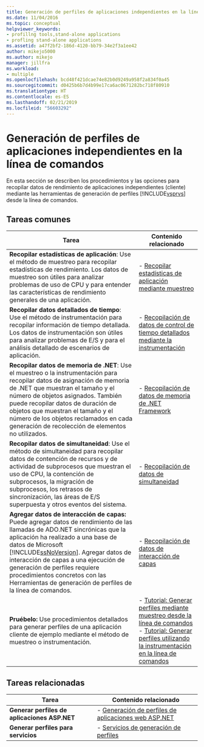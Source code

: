 ```yaml
---
title: Generación de perfiles de aplicaciones independientes en la línea de comandos | Microsoft Docs
ms.date: 11/04/2016
ms.topic: conceptual
helpviewer_keywords:
- profillng tools,stand-alone applications
- profling stand-alone applications
ms.assetid: a47f2bf2-186d-4120-bb79-34e2f3a1ee42
author: mikejo5000
ms.author: mikejo
manager: jillfra
ms.workload:
- multiple
ms.openlocfilehash: bcd48f421dcae74e82b0d9249a958f2a834f0a45
ms.sourcegitcommit: d0425b6b7d4b99e17ca6ac0671282bc718f80910
ms.translationtype: HT
ms.contentlocale: es-ES
ms.lasthandoff: 02/21/2019
ms.locfileid: "56603292"
---
```

# <a name="command-line-profiling-of-stand-alone-applications"></a>Generación de perfiles de aplicaciones independientes en la línea de comandos
En esta sección se describen los procedimientos y las opciones para recopilar datos de rendimiento de aplicaciones independientes (cliente) mediante las herramientas de generación de perfiles [!INCLUDE[vsprvs](../code-quality/includes/vsprvs_md.md)] desde la línea de comandos.

## <a name="common-tasks"></a>Tareas comunes

| Tarea | Contenido relacionado |
| - | - |
| **Recopilar estadísticas de aplicación**: Use el método de muestreo para recopilar estadísticas de rendimiento. Los datos de muestreo son útiles para analizar problemas de uso de CPU y para entender las características de rendimiento generales de una aplicación. | -   [Recopilar estadísticas de aplicación mediante muestreo](../profiling/collecting-application-statistics-for-stand-alone-applications.md) |
| **Recopilar datos detallados de tiempo**: Use el método de instrumentación para recopilar información de tiempo detallada. Los datos de instrumentación son útiles para analizar problemas de E/S y para el análisis detallado de escenarios de aplicación. | -   [Recopilación de datos de control de tiempo detallados mediante la instrumentación](../profiling/collecting-detailed-timing-data-for-a-stand-alone-application.md) |
| **Recopilar datos de memoria de .NET**: Use el muestreo o la instrumentación para recopilar datos de asignación de memoria de .NET que muestran el tamaño y el número de objetos asignados. También puede recopilar datos de duración de objetos que muestran el tamaño y el número de los objetos reclamados en cada generación de recolección de elementos no utilizados. | -   [Recopilación de datos de memoria de .NET Framework](../profiling/collecting-dotnet-framework-memory-data-for-stand-alone-applications.md) |
| **Recopilar datos de simultaneidad**: Use el método de simultaneidad para recopilar datos de contención de recursos y de actividad de subprocesos que muestran el uso de CPU, la contención de subprocesos, la migración de subprocesos, los retrasos de sincronización, las áreas de E/S superpuesta y otros eventos del sistema. | -   [Recopilación de datos de simultaneidad](../profiling/collecting-concurrency-data-for-stand-alone-applications.md) |
| **Agregar datos de interacción de capas:** Puede agregar datos de rendimiento de las llamadas de ADO.NET sincrónicas que la aplicación ha realizado a una base de datos de Microsoft [!INCLUDE[ssNoVersion](../data-tools/includes/ssnoversion_md.md)]. Agregar datos de interacción de capas a una ejecución de generación de perfiles requiere procedimientos concretos con las Herramientas de generación de perfiles de la línea de comandos. | -   [Recopilación de datos de interacción de capas](../profiling/adding-tier-interaction-data-from-the-command-line.md) |
| **Pruébelo:** Use procedimientos detallados para generar perfiles de una aplicación cliente de ejemplo mediante el método de muestreo o instrumentación. | -   [Tutorial: Generar perfiles mediante muestreo desde la línea de comandos](../profiling/walkthrough-command-line-profiling-using-sampling.md)<br />-   [Tutorial: Generar perfiles utilizando la instrumentación en la línea de comandos](/visualstudio/profiling/command-line-profiling-of-stand-alone-applications) |

## <a name="related-tasks"></a>Tareas relacionadas

|Tarea|Contenido relacionado|
|----------|---------------------|
|**Generar perfiles de aplicaciones ASP.NET**|-   [Generación de perfiles de aplicaciones web ASP.NET](../profiling/command-line-profiling-of-aspnet-web-applications.md)|
|**Generar perfiles para servicios**|-   [Servicios de generación de perfiles](../profiling/command-line-profiling-of-services.md)|